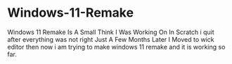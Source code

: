 # Windows-11-Remake
Windows 11 Remake Is A Small Think I Was Working On In Scratch i quit after everything was not right Just A Few Months Later I Moved to wick editor then now i am trying to make windows 11 remake and it is working so far.
